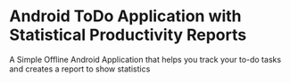 # Android ToDo Application with Statistical Productivity Reports
A Simple Offline Android Application that helps you track your to-do tasks and creates a report to show statistics
